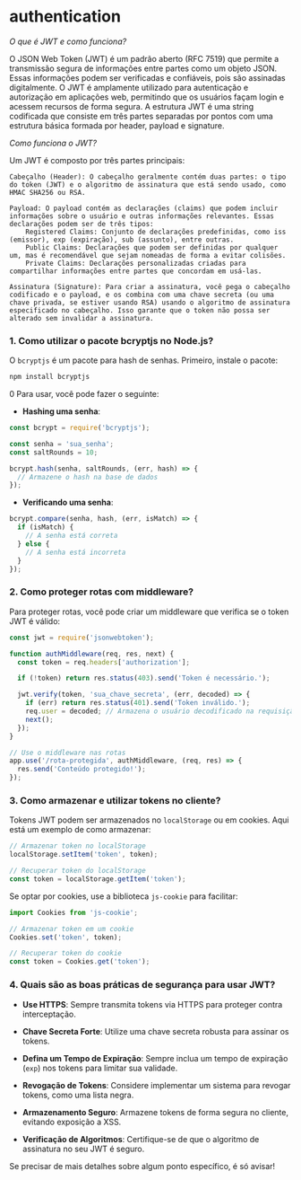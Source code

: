 # authentication
*O que é JWT e como funciona?*

O JSON Web Token (JWT) é um padrão aberto (RFC 7519) que permite a transmissão segura de informações entre partes como um objeto JSON. Essas informações podem ser verificadas e confiáveis, pois são assinadas digitalmente. O JWT é amplamente utilizado para autenticação e autorização em aplicações web, permitindo que os usuários façam login e acessem recursos de forma segura.
 A estrutura JWT é uma string codificada que consiste em três partes separadas por pontos com uma estrutura básica formada por header, payload e signature.
 
 
 
 *Como funciona o JWT?*

Um JWT é composto por três partes principais:

    Cabeçalho (Header): O cabeçalho geralmente contém duas partes: o tipo do token (JWT) e o algoritmo de assinatura que está sendo usado, como HMAC SHA256 ou RSA.

    Payload: O payload contém as declarações (claims) que podem incluir informações sobre o usuário e outras informações relevantes. Essas declarações podem ser de três tipos:
        Registered Claims: Conjunto de declarações predefinidas, como iss (emissor), exp (expiração), sub (assunto), entre outras.
        Public Claims: Declarações que podem ser definidas por qualquer um, mas é recomendável que sejam nomeadas de forma a evitar colisões.
        Private Claims: Declarações personalizadas criadas para compartilhar informações entre partes que concordam em usá-las.

    Assinatura (Signature): Para criar a assinatura, você pega o cabeçalho codificado e o payload, e os combina com uma chave secreta (ou uma chave privada, se estiver usando RSA) usando o algoritmo de assinatura especificado no cabeçalho. Isso garante que o token não possa ser alterado sem invalidar a assinatura.
    
  


### 1. Como utilizar o pacote bcryptjs no Node.js?

O `bcryptjs` é um pacote para hash de senhas. Primeiro, instale o pacote:

```bash
npm install bcryptjs
```
0
Para usar, você pode fazer o seguinte:

- **Hashing uma senha**:

```javascript
const bcrypt = require('bcryptjs');

const senha = 'sua_senha';
const saltRounds = 10;

bcrypt.hash(senha, saltRounds, (err, hash) => {
  // Armazene o hash na base de dados
});
```

- **Verificando uma senha**:

```javascript
bcrypt.compare(senha, hash, (err, isMatch) => {
  if (isMatch) {
    // A senha está correta
  } else {
    // A senha está incorreta
  }
});
```

### 2. Como proteger rotas com middleware?

Para proteger rotas, você pode criar um middleware que verifica se o token JWT é válido:

```javascript
const jwt = require('jsonwebtoken');

function authMiddleware(req, res, next) {
  const token = req.headers['authorization'];

  if (!token) return res.status(403).send('Token é necessário.');

  jwt.verify(token, 'sua_chave_secreta', (err, decoded) => {
    if (err) return res.status(401).send('Token inválido.');
    req.user = decoded; // Armazena o usuário decodificado na requisição
    next();
  });
}

// Use o middleware nas rotas
app.use('/rota-protegida', authMiddleware, (req, res) => {
  res.send('Conteúdo protegido!');
});
```

### 3. Como armazenar e utilizar tokens no cliente?

Tokens JWT podem ser armazenados no `localStorage` ou em cookies. Aqui está um exemplo de como armazenar:

```javascript
// Armazenar token no localStorage
localStorage.setItem('token', token);

// Recuperar token do localStorage
const token = localStorage.getItem('token');
```

Se optar por cookies, use a biblioteca `js-cookie` para facilitar:

```javascript
import Cookies from 'js-cookie';

// Armazenar token em um cookie
Cookies.set('token', token);

// Recuperar token do cookie
const token = Cookies.get('token');
```

### 4. Quais são as boas práticas de segurança para usar JWT?

- **Use HTTPS**: Sempre transmita tokens via HTTPS para proteger contra interceptação.
  
- **Chave Secreta Forte**: Utilize uma chave secreta robusta para assinar os tokens.

- **Defina um Tempo de Expiração**: Sempre inclua um tempo de expiração (`exp`) nos tokens para limitar sua validade.

- **Revogação de Tokens**: Considere implementar um sistema para revogar tokens, como uma lista negra.

- **Armazenamento Seguro**: Armazene tokens de forma segura no cliente, evitando exposição a XSS.

- **Verificação de Algoritmos**: Certifique-se de que o algoritmo de assinatura no seu JWT é seguro.

Se precisar de mais detalhes sobre algum ponto específico, é só avisar!
